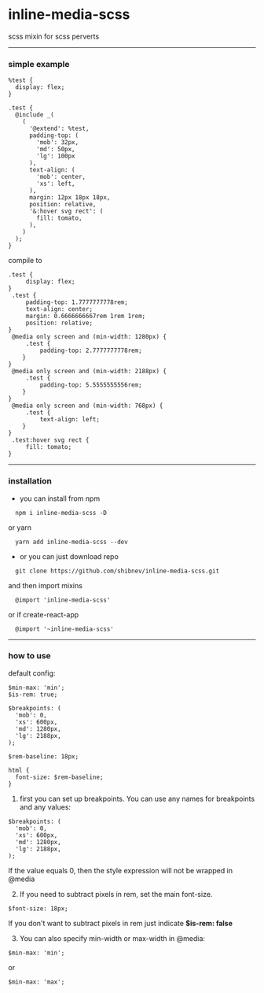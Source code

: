 # inline-media-scss

scss mixin for scss perverts

---

### simple example

```
%test {
  display: flex;
}

.test {
  @include _(
    (
      '@extend': %test,
      padding-top: (
        'mob': 32px,
        'md': 50px,
        'lg': 100px
      ),
      text-align: (
        'mob': center,
        'xs': left,
      ),
      margin: 12px 18px 18px,
      position: relative,
      '&:hover svg rect': (
        fill: tomato,
      ),
    )
  );
}
```

compile to

```
.test {
	 display: flex;
}
 .test {
	 padding-top: 1.7777777778rem;
	 text-align: center;
	 margin: 0.6666666667rem 1rem 1rem;
	 position: relative;
}
 @media only screen and (min-width: 1280px) {
	 .test {
		 padding-top: 2.7777777778rem;
	}
}
 @media only screen and (min-width: 2188px) {
	 .test {
		 padding-top: 5.5555555556rem;
	}
}
 @media only screen and (min-width: 768px) {
	 .test {
		 text-align: left;
	}
}
 .test:hover svg rect {
	 fill: tomato;
}
```

---

### installation

- you can install from npm

```
  npm i inline-media-scss -D
```

or yarn

```
  yarn add inline-media-scss --dev
```

- or you can just download repo

```
  git clone https://github.com/shibnev/inline-media-scss.git
```

and then import mixins

```
  @import 'inline-media-scss'
```

or if create-react-app

```
  @import '~inline-media-scss'
```

---

### how to use

default config:

```
$min-max: 'min';
$is-rem: true;

$breakpoints: (
  'mob': 0,
  'xs': 600px,
  'md': 1280px,
  'lg': 2188px,
);

$rem-baseline: 18px;

html {
  font-size: $rem-baseline;
}
```

1. first you can set up breakpoints. You can use any names for breakpoints and any values:

```
$breakpoints: (
  'mob': 0,
  'xs': 600px,
  'md': 1280px,
  'lg': 2188px,
);
```

If the value equals 0, then the style expression will not be wrapped in @media

2. If you need to subtract pixels in rem, set the main font-size.

```
$font-size: 18px;
```

If you don't want to subtract pixels in rem just indicate **$is-rem: false**

3. You can also specify min-width or max-width in @media:

```
$min-max: 'min';
```

or

```
$min-max: 'max';
```
